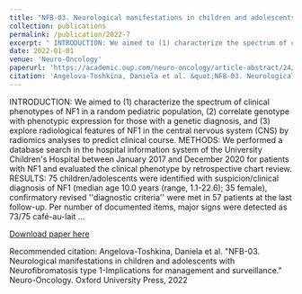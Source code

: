 ```yaml
---
title: "NFB-03. Neurological manifestations in children and adolescents with Neurofibromatosis type 1-Implications for management and surveillance"
collection: publications
permalink: /publication/2022-7
excerpt: " INTRODUCTION: We aimed to (1) characterize the spectrum of clinical phenotypes of NF1 in a random pediatric population, (2) correlate genotype with phenotypic expression for those with a genetic diagnosis, and (3) explore radiological features of NF1 in the central nervous system (CNS) by radiomics analyses to predict clinical course. METHODS: We performed a database search in the hospital information system of the University Children's Hospital between January 2017 and December 2020 for patients with NF1 and evaluated the clinical phenotype by retrospective chart review. RESULTS: 75 children/adolescents were identified with suspicion/clinical diagnosis of NF1 (median age 10.0 years (range, 1 [...]"
date: 2022-01-01
venue: 'Neuro-Oncology'
paperurl: 'https://academic.oup.com/neuro-oncology/article-abstract/24/Supplement_1/i128/6601248'
citation: 'Angelova-Toshkina, Daniela et al. &quot;NFB-03. Neurological manifestations in children and adolescents with Neurofibromatosis type 1-Implications for management and surveillance.&quot; Neuro-Oncology. Oxford University Press, 2022'
---
```

 INTRODUCTION: We aimed to (1) characterize the spectrum of clinical phenotypes of NF1 in a random pediatric population, (2) correlate genotype with phenotypic expression for those with a genetic diagnosis, and (3) explore radiological features of NF1 in the central nervous system (CNS) by radiomics analyses to predict clinical course. METHODS: We performed a database search in the hospital information system of the University Children's Hospital between January 2017 and December 2020 for patients with NF1 and evaluated the clinical phenotype by retrospective chart review. RESULTS: 75 children/adolescents were identified with suspicion/clinical diagnosis of NF1 (median age 10.0 years (range, 1.1-22.6); 35 female), confirmatory revised ''diagnostic criteria'' were met in 57 patients at the last follow-up. Per number of documented items, major signs were detected as 73/75 caf&eacute;-au-lait ...

[Download paper here](https://academic.oup.com/neuro-oncology/article-abstract/24/Supplement_1/i128/6601248)

Recommended citation: Angelova-Toshkina, Daniela et al. &quot;NFB-03. Neurological manifestations in children and adolescents with Neurofibromatosis type 1-Implications for management and surveillance.&quot; Neuro-Oncology. Oxford University Press, 2022